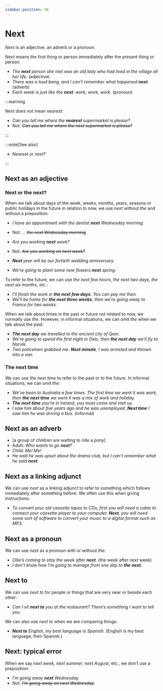 ```yaml
---
sidebar_position: 08
---
```


# Next

*Next* is an adjective, an adverb or a pronoun.

*Next* means the first thing or person immediately after the present thing or person:

- *The **next** person she met was an old lady who had lived in the village all her life.* (adjective)
- *There was a loud bang, and I can’t remember what happened **next**.* (adverb)
- *Each week is just like the **next**: work, work, work.* (pronoun)

:::warning

*Next* does not mean *nearest*:

- *Can you tell me where the **nearest** supermarket is please?*
- Not: *~~Can you tell me where the next supermarket is please?~~*

:::

:::note[See also]

- *Nearest* or *next*?

:::

## Next as an adjective

### Next or the next?

When we talk about days of the week, weeks, months, years, seasons or public holidays in the future in relation to now, we use *next* without *the* and without a preposition:

- *I have an appointment with the dentist **next** Wednesday morning.*
- Not: … ~~the next Wednesday morning~~.

- *Are you working **next** week?*
- Not: *~~Are you working on next week?~~*
- ***Next*** *year will be our fortieth wedding anniversary.*
- *We’re going to plant some new flowers **next** spring.*

To refer to the future, we can use *the next few hours*, *the next two days*, *the next six months*, etc.:

- *I’ll finish the work in **the next few days**. You can pay me then.*
- *We’ll be home for **the next three weeks**, then we’re going away to France for two weeks.*

When we talk about times in the past or future not related to now, we normally use *the*. However, in informal situations, we can omit *the* when we talk about the past:

- ***The next day*** *we travelled to the ancient city of Qom.*
- *We’re going to spend the first night in Oslo, then **the next day** we’ll fly to Narvik.*
- *Two policemen grabbed me. **Next minute**, I was arrested and thrown into a van.*

### The next time

We can use *the next time* to refer to the past or to the future. In informal situations, we can omit *the*:

- *We’ve been to Australia a few times. The first time we went it was work, then **the next time** we went it was a mix of work and holiday.*
- ***The next time*** *you’re in Ireland, you must come and visit us.*
- *I saw him about five years ago and he was unemployed. **Next time** I saw him he was driving a bus.* (informal)

## Next as an adverb

- \[a group of children are waiting to ride a pony\]
- Adult: *Who wants to go **next**?*
- Child: *Me! Me!*
- *He said he was upset about the drama club, but I can’t remember what he said **next**.*

## Next as a linking adjunct

We can use *next* as a linking adjunct to refer to something which follows immediately after something before. We often use this when giving instructions:

- *To convert your old cassette tapes to CDs, first you will need a cable to connect your cassette player to your computer. **Next**, you will need some sort of software to convert your music to a digital format such as MP3.*

## Next as a pronoun

We can use *next* as a pronoun with or without *the*:

- *Ollie’s coming to stay the week after **next**.* (the week after next week)
- *I don’t know how I’m going to manage from one day to **the*** ***next**.*

## Next to

We can use *next to* for people or things that are very near or beside each other:

- *Can I sit **next to** you at the restaurant? There’s something I want to tell you.*

We can also use *next to* when we are comparing things:

- ***Next to*** *English, my best language is Spanish.* (English is my best language, then Spanish.)

## Next: typical error

When we say *next week, next summer, next August*, etc., we don’t use a preposition:

- *I’m going away **next** Wednesday.*
- Not: *~~I’m going away on next Wednesday.~~*
